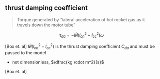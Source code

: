 ## thrust damping coefficient
  
> Torque generated by "lateral acceleration of hot rocket gas as it travels down the motor tube"

$$ \tau_{da} = - \dot{M} (l^2_{cn}-l^2_{cc}) \omega $$

[Box et. al]
$\dot{M} (l^2_{cn}-l^2_{cc})$ is the thrust damping coefficient $C_{da}$ and must be passed to the model 

- not dimensionless, $\dfrac{kg \cdot m^2}{s}$

[Box et. al]
